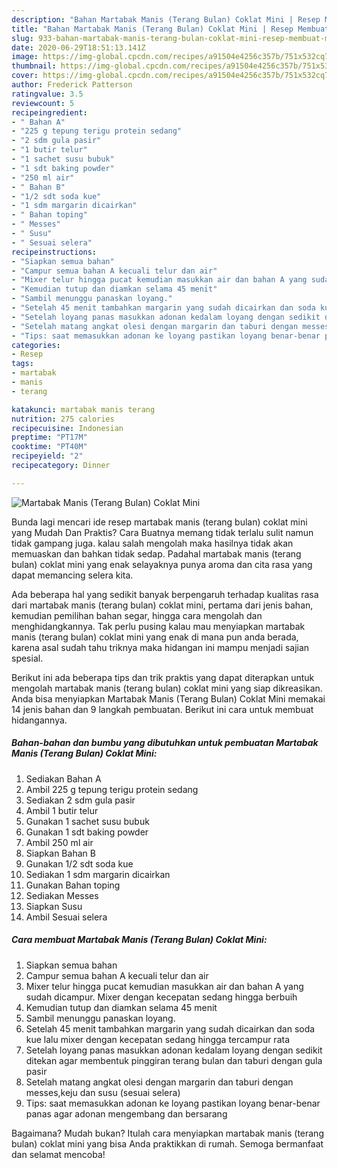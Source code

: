 ```yaml
---
description: "Bahan Martabak Manis (Terang Bulan) Coklat Mini | Resep Membuat Martabak Manis (Terang Bulan) Coklat Mini Yang Lezat"
title: "Bahan Martabak Manis (Terang Bulan) Coklat Mini | Resep Membuat Martabak Manis (Terang Bulan) Coklat Mini Yang Lezat"
slug: 933-bahan-martabak-manis-terang-bulan-coklat-mini-resep-membuat-martabak-manis-terang-bulan-coklat-mini-yang-lezat
date: 2020-06-29T18:51:13.141Z
image: https://img-global.cpcdn.com/recipes/a91504e4256c357b/751x532cq70/martabak-manis-terang-bulan-coklat-mini-foto-resep-utama.jpg
thumbnail: https://img-global.cpcdn.com/recipes/a91504e4256c357b/751x532cq70/martabak-manis-terang-bulan-coklat-mini-foto-resep-utama.jpg
cover: https://img-global.cpcdn.com/recipes/a91504e4256c357b/751x532cq70/martabak-manis-terang-bulan-coklat-mini-foto-resep-utama.jpg
author: Frederick Patterson
ratingvalue: 3.5
reviewcount: 5
recipeingredient:
- " Bahan A"
- "225 g tepung terigu protein sedang"
- "2 sdm gula pasir"
- "1 butir telur"
- "1 sachet susu bubuk"
- "1 sdt baking powder"
- "250 ml air"
- " Bahan B"
- "1/2 sdt soda kue"
- "1 sdm margarin dicairkan"
- " Bahan toping"
- " Messes"
- " Susu"
- " Sesuai selera"
recipeinstructions:
- "Siapkan semua bahan"
- "Campur semua bahan A kecuali telur dan air"
- "Mixer telur hingga pucat kemudian masukkan air dan bahan A yang sudah dicampur. Mixer dengan kecepatan sedang hingga berbuih"
- "Kemudian tutup dan diamkan selama 45 menit"
- "Sambil menunggu panaskan loyang."
- "Setelah 45 menit tambahkan margarin yang sudah dicairkan dan soda kue lalu mixer dengan kecepatan sedang hingga tercampur rata"
- "Setelah loyang panas masukkan adonan kedalam loyang dengan sedikit ditekan agar membentuk pinggiran terang bulan dan taburi dengan gula pasir"
- "Setelah matang angkat olesi dengan margarin dan taburi dengan messes,keju dan susu (sesuai selera)"
- "Tips: saat memasukkan adonan ke loyang pastikan loyang benar-benar panas agar adonan mengembang dan bersarang"
categories:
- Resep
tags:
- martabak
- manis
- terang

katakunci: martabak manis terang 
nutrition: 275 calories
recipecuisine: Indonesian
preptime: "PT17M"
cooktime: "PT40M"
recipeyield: "2"
recipecategory: Dinner

---
```



![Martabak Manis (Terang Bulan) Coklat Mini](https://img-global.cpcdn.com/recipes/a91504e4256c357b/751x532cq70/martabak-manis-terang-bulan-coklat-mini-foto-resep-utama.jpg)

Bunda lagi mencari ide resep martabak manis (terang bulan) coklat mini yang Mudah Dan Praktis? Cara Buatnya memang tidak terlalu sulit namun tidak gampang juga. kalau salah mengolah maka hasilnya tidak akan memuaskan dan bahkan tidak sedap. Padahal martabak manis (terang bulan) coklat mini yang enak selayaknya punya aroma dan cita rasa yang dapat memancing selera kita.

Ada beberapa hal yang sedikit banyak berpengaruh terhadap kualitas rasa dari martabak manis (terang bulan) coklat mini, pertama dari jenis bahan, kemudian pemilihan bahan segar, hingga cara mengolah dan menghidangkannya. Tak perlu pusing kalau mau menyiapkan martabak manis (terang bulan) coklat mini yang enak di mana pun anda berada, karena asal sudah tahu triknya maka hidangan ini mampu menjadi sajian spesial.




Berikut ini ada beberapa tips dan trik praktis yang dapat diterapkan untuk mengolah martabak manis (terang bulan) coklat mini yang siap dikreasikan. Anda bisa menyiapkan Martabak Manis (Terang Bulan) Coklat Mini memakai 14 jenis bahan dan 9 langkah pembuatan. Berikut ini cara untuk membuat hidangannya.

<!--inarticleads1-->

##### Bahan-bahan dan bumbu yang dibutuhkan untuk pembuatan Martabak Manis (Terang Bulan) Coklat Mini:

1. Sediakan  Bahan A
1. Ambil 225 g tepung terigu protein sedang
1. Sediakan 2 sdm gula pasir
1. Ambil 1 butir telur
1. Gunakan 1 sachet susu bubuk
1. Gunakan 1 sdt baking powder
1. Ambil 250 ml air
1. Siapkan  Bahan B
1. Gunakan 1/2 sdt soda kue
1. Sediakan 1 sdm margarin dicairkan
1. Gunakan  Bahan toping
1. Sediakan  Messes
1. Siapkan  Susu
1. Ambil  Sesuai selera




<!--inarticleads2-->

##### Cara membuat Martabak Manis (Terang Bulan) Coklat Mini:

1. Siapkan semua bahan
1. Campur semua bahan A kecuali telur dan air
1. Mixer telur hingga pucat kemudian masukkan air dan bahan A yang sudah dicampur. Mixer dengan kecepatan sedang hingga berbuih
1. Kemudian tutup dan diamkan selama 45 menit
1. Sambil menunggu panaskan loyang.
1. Setelah 45 menit tambahkan margarin yang sudah dicairkan dan soda kue lalu mixer dengan kecepatan sedang hingga tercampur rata
1. Setelah loyang panas masukkan adonan kedalam loyang dengan sedikit ditekan agar membentuk pinggiran terang bulan dan taburi dengan gula pasir
1. Setelah matang angkat olesi dengan margarin dan taburi dengan messes,keju dan susu (sesuai selera)
1. Tips: saat memasukkan adonan ke loyang pastikan loyang benar-benar panas agar adonan mengembang dan bersarang




Bagaimana? Mudah bukan? Itulah cara menyiapkan martabak manis (terang bulan) coklat mini yang bisa Anda praktikkan di rumah. Semoga bermanfaat dan selamat mencoba!
